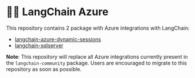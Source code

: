 # 🦜️🔗 LangChain Azure

This repository contains 2 package with Azure integrations with LangChain:

- [langchain-azure-dynamic-sessions](https://pypi.org/project/langchain-azure-dynamic-sessions/)
- [langchain-sqlserver](https://pypi.org/project/langchain-sqlserver/)

**Note**: This repository will replace all Azure integrations currently present in the `langchain-community` package. Users are encouraged to migrate to this repository as soon as possible.

